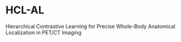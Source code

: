 # HCL-AL
Hierarchical Contrastive Learning for Precise Whole-Body Anatomical Localization in PET/CT Imaging
